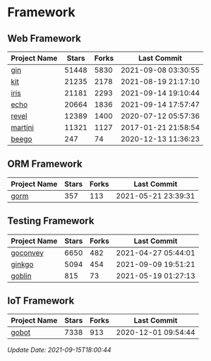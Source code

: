 # Framework

## Web Framework
| Project Name | Stars | Forks | Last Commit |
| ------------ | ----- | ----- | ----------- |
| [gin](https://github.com/gin-gonic/gin) | 51448 | 5830 | 2021-09-08 03:30:55 |
| [kit](https://github.com/go-kit/kit) | 21235 | 2178 | 2021-08-19 21:17:10 |
| [iris](https://github.com/kataras/iris) | 21181 | 2293 | 2021-09-14 19:10:44 |
| [echo](https://github.com/labstack/echo) | 20664 | 1836 | 2021-09-14 17:57:47 |
| [revel](https://github.com/revel/revel) | 12389 | 1400 | 2020-07-12 05:57:36 |
| [martini](https://github.com/go-martini/martini) | 11321 | 1127 | 2017-01-21 21:58:54 |
| [beego](https://github.com/astaxie/beego) | 247 | 74 | 2020-12-13 11:36:23 |

## ORM Framework
| Project Name | Stars | Forks | Last Commit |
| ------------ | ----- | ----- | ----------- |
| [gorm](https://github.com/jinzhu/gorm) | 357 | 113 | 2021-05-21 23:39:31 |

## Testing Framework
| Project Name | Stars | Forks | Last Commit |
| ------------ | ----- | ----- | ----------- |
| [goconvey](https://github.com/smartystreets/goconvey) | 6650 | 482 | 2021-04-27 05:44:01 |
| [ginkgo](https://github.com/onsi/ginkgo) | 5094 | 454 | 2021-09-09 19:51:21 |
| [goblin](https://github.com/franela/goblin) | 815 | 73 | 2021-05-19 01:27:13 |

## IoT Framework
| Project Name | Stars | Forks | Last Commit |
| ------------ | ----- | ----- | ----------- |
| [gobot](https://github.com/hybridgroup/gobot) | 7338 | 913 | 2020-12-01 09:54:44 |

*Update Date: 2021-09-15T18:00:44*